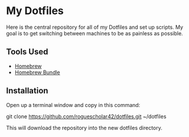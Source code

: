 # My Dotfiles

Here is the central repository for all of my Dotfiles and set up scripts.  My goal is to get switching between machines to be as painless as possible. 

## Tools Used

- [Homebrew](https://github.com/Homebrew/brew)
- [Homebrew Bundle](https://github.com/Homebrew/homebrew-bundle)

## Installation

Open up a terminal window and copy in this command:

git clone https://github.com/roguescholar42/dotfiles.git ~/dotfiles

This will download the repository into the new dotfiles directory. 